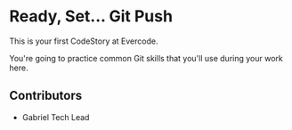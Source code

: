 
# Ready, Set... Git Push

This is your first CodeStory at Evercode.

You're going to practice common Git skills that you'll use during your work here.

## Contributors

- Gabriel Tech Lead